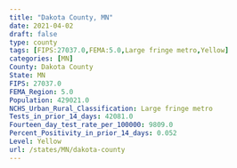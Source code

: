 ```yaml
---
title: "Dakota County, MN"
date: 2021-04-02
draft: false
type: county
tags: [FIPS:27037.0,FEMA:5.0,Large fringe metro,Yellow]
categories: [MN]
County: Dakota County
State: MN
FIPS: 27037.0
FEMA_Region: 5.0
Population: 429021.0
NCHS_Urban_Rural_Classification: Large fringe metro
Tests_in_prior_14_days: 42081.0
Fourteen_day_test_rate_per_100000: 9809.0
Percent_Positivity_in_prior_14_days: 0.052
Level: Yellow
url: /states/MN/dakota-county
---
```



